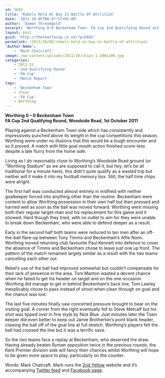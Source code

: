 ```yaml
---
id: 5692
title: 'Rebels Held At Bay In Battle Of Attrition'
date: '2011-10-05T00:07:57+01:00'
author: 'Damon Threadgold'
excerpt: 'Worthing 0-0 Beckenham Town. FA Cup 2nd Qualifying Round action, well, chips, from Mark Chalcraft of the Internet''s ''2nd Yellow'' website.'
layout: post
guid: 'http://therealfacup.co.uk/?p=5692'
permalink: /2011/10/05/rebels-held-at-bay-in-battle-of-attrition/
'Author Name':
    - 'Mark Chalcraft'
image: /wp-content/uploads/2011/10/chips-1-200x100.jpg
categories:
    - 2011-12
    - '2nd Qualifying Round'
    - 'FA Cup'
    - 'Match Report'
tags:
    - 'Beckenham Town'
    - chips
    - 'FA Cup'
    - Worthing
---
```


**Worthing 0 – 0 Beckenham Town**  
**FA Cup 2nd Qualifying Round, Woodside Road, 1st October 2011**

Playing against a Beckenham Town side which has consistently and impressively punched above its weight in the cup competitions this season, Worthing were under no illusions that this would be a tough encounter and so it proved. A match with little goal mouth action finished score-less despite a late flurry from the home side.

Living as I do reasonably close to Worthing’s Woodside Road ground (or “Worthing Stadium” as we are supposed to call it, but hey, let’s be all traditional for a minute here), this didn’t quite qualify as a wasted trip but neither will it make it into my football memory box. Still, the half time chips were alright.

The first half was conducted almost entirely in midfield with neither goalkeeper forced into anything other than the routine. Beckenham were content to allow Worthing possession in their own half but then pressed and harried well as soon as the ball was moved forward. Worthing were missing both their regular target-man and his replacement for this game and it showed. Hard though they tried, with no outlet to aim for they were unable to break down Beckenham, who were able to defend deeper as a result.

Early in the second half both teams were reduced to ten men after an off-the-ball flare-up between Tony Timms and Beckenham’s Alfie Nunn. Worthing moved returning club favourite Paul Kennett into defence to cover the absence of Timms and Beckenham chose to leave just one up front. The pattern of the match remained largely similar as a result with the two teams cancelling each other out.

Rebel’s use of the ball had improved somewhat but couldn’t compensate for their lack of presence in the area. Tom Manton wasted a decent chance when he failed to get his header on target and on the one occasion Worthing did manage to get in behind Beckenham’s back line, Tom Lawley inexplicably chose to pass instead of shoot when clean through on goal and the chance was lost.

The last five minutes finally saw concerted pressure brought to bear on the visiting goal. A corner from the right eventually fell to Steve Metcalf but his shot was tipped over in fine style by Nick Blue. Just minutes later the Town keeper did even better to keep out Jamie Brotherton’s point blank header, clawing the ball off of the goal line at full stretch. Worthing’s players felt the ball had crossed the line but it was a terrific save.

So the two teams face a replay at Beckenham, who deserved the draw. Having already beaten Ryman opposition twice in the previous rounds, the Kent Premier division side will fancy their chances whilst Worthing will hope to be given more space to play, particularly on the counter.

Words: Mark Chalcraft. Mark runs the [2nd Yellow](http://2ndyellow.com.) website and it’s accompanying [Twitter feed](http://twitter.com/2ndyellow) and [Facebook page](http://www.facebook.com/2ndYellow).